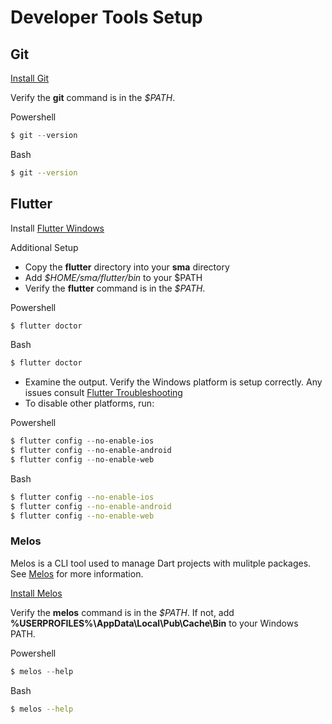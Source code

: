 # Developer Tools Setup

## Git

[Install Git](https://git-scm.com/book/en/v2/Getting-Started-Installing-Git)

Verify the **git** command is in the *$PATH*.

Powershell

```powershell
$ git --version
```

Bash

```bash
$ git --version
```

## Flutter
 
Install [Flutter Windows](https://docs.flutter.dev/get-started/install/windows)

Additional Setup

* Copy the **flutter** directory into your **sma** directory
* Add *$HOME/sma/flutter/bin* to your $PATH
* Verify the **flutter** command is in the *$PATH*.

Powershell

```powershell
$ flutter doctor
```

Bash

```bash
$ flutter doctor
```

* Examine the output. Verify the Windows platform is setup correctly. Any issues consult [Flutter Troubleshooting](FLUTTER.md)
* To disable other platforms, run:

Powershell

```powershell
$ flutter config --no-enable-ios
$ flutter config --no-enable-android
$ flutter config --no-enable-web
```

Bash

```bash
$ flutter config --no-enable-ios
$ flutter config --no-enable-android
$ flutter config --no-enable-web
```

### Melos

Melos is a CLI tool used to manage Dart projects with mulitple packages. See [Melos](https://melos.invertase.dev/) for more information.

[Install Melos](https://melos.invertase.dev/getting-started)

Verify the **melos** command is in the *\$PATH*. If not, add **%USERPROFILES%\AppData\Local\Pub\Cache\Bin** to your Windows PATH.

Powershell

```powershell
$ melos --help
```

Bash

```bash
$ melos --help
```

